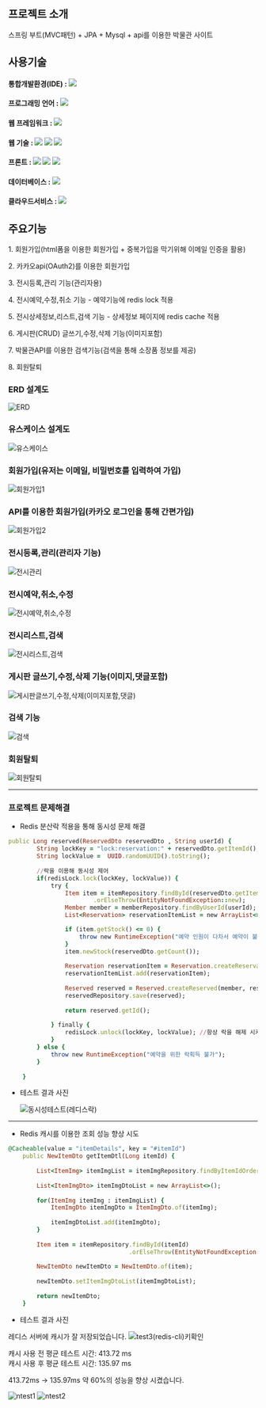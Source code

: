 
<div>
  <h2> 프로젝트 소개</h2>
	스프링 부트(MVC패턴) + JPA + Mysql + api를 이용한 박물관 사이트
</div>

<div align="left">
  <h2>사용기술</h2>
	<h4>통합개발환경(IDE) : <img src="https://img.shields.io/badge/Eclipse IDE-2C2255?style=flat&logo=Eclipse IDE&logoColor=white" /></h4> 
	<h4>프로그래밍 언어 : <img src="https://img.shields.io/badge/Java-007396?style=flat&logo=Java&logoColor=white" /></h4> 
	<h4>웹 프레임워크 : <img src="https://img.shields.io/badge/Spring-6DB33F?style=flat&logo=Spring&logoColor=white" /></h4> 
	<h4>웹 기술 : <img src="https://img.shields.io/badge/HTML5-E34F26?style=flat&logo=HTML5&logoColor=white" />
		<img src="https://img.shields.io/badge/JavaScript-F7DF1E?style=flat&logo=JavaScript&logoColor=white" />
	 	<img src="https://img.shields.io/badge/jQuery-0769AD?style=flat&logo=jQuery&logoColor=white" /></h4> 
	<h4>프론트 : <img src="https://img.shields.io/badge/CSS3-1572B6?style=flat&logo=CSS3&logoColor=white" />
  		<img src="https://img.shields.io/badge/Bootstrap-7952B3?style=flat&logo=Bootstrap&logoColor=white" />
  		<img src="https://img.shields.io/badge/Thymeleaf-005F0F?style=flat&logo=Thymeleaf&logoColor=white" /></h4> 
	<h4>데이터베이스 :  <img src="https://img.shields.io/badge/MySQL-4479A1?style=flat&logo=MySQL&logoColor=white" /></h4>
	<h4>클라우드서비스 : <img src="https://img.shields.io/badge/AWS-232F3E?style=flat&logo=Amazon AWS&logoColor=white" /></h4>
</div>

<div>
  <h2>주요기능</h2>
	  <P>1. 회원가입(html폼을 이용한 회원가입 + 중복가입을 막기위해 이메일 인증을 활용)</P>
	  <P>2. 카카오api(OAuth2)를 이용한 회원가입</P>
	  <P>3. 전시등록,관리 기능(관리자용)</P>
	  <P>4. 전시예약,수정,취소 기능 - 예약기능에 redis lock 적용</P>
	  <P>5. 전시상세정보,리스트,검색 기능 - 상세정보 페이지에 redis cache 적용 </P>
	  <P>6. 게시판(CRUD) 글쓰기,수정,삭제 기능(이미지포함)</P>
	  <p>7. 박물관API를 이용한 검색기능(검색을 통해 소장품 정보를 제공)</p>
	  <P>8. 회원탈퇴</P>
</div>

### ERD 설계도
![ERD](https://github.com/FFVOID/museum-test-/assets/130435247/8af0c471-7a84-4509-ba0b-4537eb558559)

### 유스케이스 설계도
![유스케이스](https://github.com/FFVOID/museum-test-/assets/130435247/ee81cb9a-e422-4615-bcf9-efbb0870ec0a)

### 회원가입(유저는 이메일, 비밀번호를 입력하여 가입)
![회원가입1](https://github.com/FFVOID/museum-test-/assets/130435247/6b8c7297-fcce-4426-891e-69e1abe8a006)

### API를 이용한 회원가입(카카오 로그인을 통해 간편가입)
![회원가입2](https://github.com/FFVOID/museum-test-/assets/130435247/cb45e48b-a2f1-419c-9793-8b7557479a68)

### 전시등록,관리(관리자 기능)
![전시관리](https://github.com/FFVOID/museum-test-/assets/130435247/71edef49-dfc9-42ab-a962-5c0e8197bc8c)

### 전시예약,취소,수정
![전시예약,취소,수정](https://github.com/FFVOID/museum-test-/assets/130435247/65492a0d-e1cd-4380-af40-4832a4edf994)

###  전시리스트,검색
![전시리스트,검색](https://github.com/FFVOID/museum-test-/assets/130435247/7aa4dfc5-f55f-423c-885d-6a3e7a8201cd)

### 게시판 글쓰기,수정,삭제 기능(이미지,댓글포함)
![게시판글쓰기,수정,삭제(이미지포함,댓글)](https://github.com/FFVOID/museum-test-/assets/130435247/3486d335-1efc-4af0-940c-69bdab1e37f3)

### 검색 기능
![검색](https://github.com/FFVOID/museum-test-/assets/130435247/4a5b5a52-8154-4f47-800c-f28a1d74a552)

### 회원탈퇴
![회원탈퇴](https://github.com/FFVOID/museum-test-/assets/130435247/08d7063c-1e10-4584-a3b7-a590573aa262)


************

### 프로젝트 문제해결

 + Redis 분산락 적용을 통해 동시성 문제 해결

```ruby
public Long reserved(ReservedDto reservedDto , String userId) {
		String lockKey = "lock:reservation:" + reservedDto.getItemId();
		String lockValue =  UUID.randomUUID().toString();
		
		//락을 이용해 동시성 제어
		if(redisLock.lock(lockKey, lockValue)) {
			try {
				Item item = itemRepository.findById(reservedDto.getItemId())
						.orElseThrow(EntityNotFoundException::new);
				Member member = memberRepository.findByUserId(userId);
				List<Reservation> reservationItemList = new ArrayList<>();

				if (item.getStock() <= 0) {
					throw new RuntimeException("예약 인원이 다차서 예약이 불가능합니다");
				}
				item.newStock(reservedDto.getCount());
				
				Reservation reservationItem = Reservation.createReservation(item, reservedDto.getReservedNm(),reservedDto.getDate(), reservedDto.getCount());
				reservationItemList.add(reservationItem);
				
				Reserved reserved = Reserved.createReserved(member, reservationItemList);
				reservedRepository.save(reserved);
				
				return reserved.getId();
				
			} finally {
				redisLock.unlock(lockKey, lockValue); //항상 락을 해제 시켜야한다 데드락 방지(무한정 대기하는 블로킹 상태가 발생할수있다)
			}
		} else {
			throw new RuntimeException("예약을 위한 락획득 불가");
		}
		
	}
```

 + 테스트 결과 사진
	
   ![동시성테스트(레디스락)](https://github.com/FFVOID/museum-test-/assets/130435247/eca26cb4-a699-46ef-86c7-1ff534e5c2ce)

***************

+ Redis 캐시를 이용한 조회 성능 향상 시도

```ruby
@Cacheable(value = "itemDetails", key = "#itemId")
	public NewItemDto getItemDtl(Long itemId) {
		
		List<ItemImg> itemImgList = itemImgRepository.findByItemIdOrderByIdAsc(itemId);
		
		List<ItemImgDto> itemImgDtoList = new ArrayList<>();
		
		for(ItemImg itemImg : itemImgList) {
			ItemImgDto itemImgDto = ItemImgDto.of(itemImg);
			
			itemImgDtoList.add(itemImgDto);
		}
		
		Item item = itemRepository.findById(itemId)
								  .orElseThrow(EntityNotFoundException::new);
		
		NewItemDto newItemDto = NewItemDto.of(item);
		
		newItemDto.setItemImgDtoList(itemImgDtoList);
		
		return newItemDto;
	}
```

+ 테스트 결과 사진

레디스 서버에 캐시가 잘 저장되었습니다.
![test3(redis-cli)키확인](https://github.com/FFVOID/museum-test-/assets/130435247/b4987d4b-f0d1-42b1-ae66-0293c0e1e5f1)

캐시 사용 전 평균 테스트 시간: 413.72 ms</br>
캐시 사용 후 평균 테스트 시간: 135.97 ms

413.72ms → 135.97ms 약 60%의 성능을 향상 시켰습니다.

![ntest1](https://github.com/FFVOID/museum-test-/assets/130435247/19d6ef3d-6024-4dcb-be99-a844cc9845a1)
![ntest2](https://github.com/FFVOID/museum-test-/assets/130435247/795c3c89-6498-46a8-b6f6-78dcf1f2ef31)

